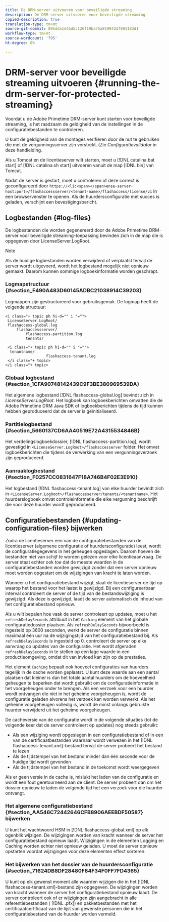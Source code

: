 ```yaml
---
title: De DRM-server uitvoeren voor beveiligde streaming
description: De DRM-server uitvoeren voor beveiligde streaming
copied-description: true
translation-type: tm+mt
source-git-commit: 89bdda1d4bd5c126f19ba75a819942df901183d1
workflow-type: tm+mt
source-wordcount: '795'
ht-degree: 0%

---
```



# DRM-server voor beveiligde streaming uitvoeren {#running-the-drm-server-for-protected-streaming}

Voordat u de Adobe Primetime DRM-server kunt starten voor beveiligde streaming, is het raadzaam de geldigheid van de instellingen in de configuratiebestanden te controleren.

U kunt de geldigheid van de montages verifiëren door de nut te gebruiken die met de vergunningsserver zijn verstrekt. (Zie *Configuratievalidator* in deze handleiding.

Als u Tomcat en de licentieserver wilt starten, moet u [!DNL catalina.bat start] of [!DNL catalina.sh start] uitvoeren vanuit de map [!DNL bin] van Tomcat.

Nadat de server is gestart, moet u controleren of deze correct is geconfigureerd door `https://<lic<span></span>ense-server-host:port>/flashaccessserver/<tenant-name>/flashaccess/license/v1` in een browservenster te openen. Als de huurdersconfiguratie met succes is geladen, verschijnt een bevestigingsbericht.

## Logbestanden {#log-files}

De logbestanden die worden gegenereerd door de Adobe Primetime DRM-server voor beveiligde streaming-toepassing bevinden zich in de map die is opgegeven door LicenseServer.LogRoot.

>[!NOTE]
>
>Als de huidige logbestanden worden verwijderd of verplaatst terwijl de server wordt uitgevoerd, wordt het logbestand mogelijk niet opnieuw gemaakt. Daarom kunnen sommige logboekinformatie worden geschrapt.

### Logmapstructuur {#section_F490A483D60145ADBC21038914C39203}

Logmappen zijn gestructureerd voor gebruiksgemak. De logmap heeft de volgende structuur:

```
<i class="+ topic ph hi-d="" i "="">
 LicenseServer.LogRoot/ 
 flashaccess-global.log 
     flashaccessserver/ 
         flashaccess-partition.log 
         tenants/ 
             
 <i class="+ topic ph hi-d="" i "="">
  tenantname/ 
                  flashaccess-tenant.log
 </i class="+ topic>
</i class="+ topic>
```

### Globaal logbestand {#section_1CFA90748142439C9F3BE380969539DA}

Het algemene logbestand [!DNL flashaccess-global.log] bevindt zich in *LicenseServer.LogRoot*. Het logboek kan logboekberichten omvatten die de Adobe Primetime DRM Java SDK of logboekberichten tijdens de tijd kunnen hebben geproduceerd dat de server is geïnitialiseerd.

### Partitielogbestand {#section_5660137CD6AA40519E72A4315534846B}

Het verdelingslogboekdossier, [!DNL flashaccess-partition.log], wordt gevestigd in `<LicenseServer.LogRoot>/flashaccesserver` folder. Het omvat logboekberichten die tijdens de verwerking van een vergunningsverzoek zijn geproduceerd.

### Aanraaklogbestand {#section_F0257CC0831647F18A746B4F02E3E910}

Het logbestand [!DNL flashaccess-tenant.log] van elke huurder bevindt zich in `<LicenseServer.LogRoot>/flashaccesserver/tenants/<tenantname>`. Het huurderslogboek omvat controleinformatie die elke vergunning beschrijft die voor deze huurder wordt geproduceerd.

## Configuratiebestanden {#updating-configuration-files} bijwerken

Zodra de licentieserver een van de configuratiebestanden van de licentieserver (algemene configuratie of huurdersconfiguratie) leest, wordt de configuratiegegevens in het geheugen opgeslagen. Daarom hoeven de bestanden niet van schijf te worden gelezen voor elke licentieaanvraag. De server staat echter ook toe dat de meeste waarden in de configuratiebestanden worden gewijzigd zonder dat een server opnieuw moet worden opgestart om de wijzigingen van kracht te laten worden.

Wanneer u het configuratiebestand wijzigt, slaat de licentieserver de tijd op waarop het bestand voor het laatst is gewijzigd. Bij een configureerbaar interval controleert de server of de tijd van de bestandswijziging is gewijzigd. Als deze is gewijzigd, laadt de server automatisch de inhoud van het configuratiebestand opnieuw.

Als u wilt bepalen hoe vaak de server controleert op updates, moet u het `refreshDelaySeconds` attribuut in het `Caching` element van het globale configuratiedossier plaatsen. Als `refreshDelaySeconds` bijvoorbeeld is ingesteld op 3600 seconden, werkt de server de configuratie binnen maximaal één uur na de wijzigingstijd van het configuratiebestand bij. Als `refreshDelaySeconds` is ingesteld op 0, controleert de server op elke aanvraag op updates van de configuratie. Het wordt afgeraden `refreshDelaySeconds` in te stellen op een lage waarde in een productieomgeving, omdat dit van invloed kan zijn op de prestaties.

Het element `Caching` bepaalt ook hoeveel configuraties van huurders tegelijk in de cache worden geplaatst. U kunt deze waarde aan een aantal plaatsen dat kleiner is dan het totale aantal huurders om de hoeveelheid geheugen te beperken dat wordt gebruikt om de configuratieinformatie in het voorgeheugen onder te brengen. Als een verzoek voor een huurder wordt ontvangen die niet in het geheime voorgeheugen is, wordt de configuratie geladen alvorens het verzoek kan worden verwerkt. Als het geheime voorgeheugen volledig is, wordt de minst onlangs gebruikte huurder verwijderd uit het geheime voorgeheugen.

De cacheversie van de configuratie wordt in de volgende situaties (tot de volgende keer dat de server controleert op updates) nog steeds gebruikt:

* Als een wijziging wordt opgeslagen in een configuratiebestand of in een van de certificaatbestanden waarnaar wordt verwezen in het [!DNL flashaccess-tenant.xml]-bestand terwijl de server probeert het bestand te lezen
* Als de tijdstempel van het bestand minder dan één seconde voor de huidige tijd wordt gevonden
* Als de tijdstempel van het bestand in de toekomst wordt weergegeven

Als er geen versie in de cache is, mislukt het laden van de configuratie en wordt een fout geretourneerd aan de client. De server probeert dan om het dossier opnieuw te laden de volgende tijd het een verzoek voor die huurder ontvangt.

### Het algemene configuratiebestand {#section_AA546C72442646CFB8906AEEBDF50587} bijwerken

U kunt het wachtwoord HSM in [!DNL flashaccess-global.xml] op elk ogenblik wijzigen. De wijzigingen worden van kracht wanneer de server het configuratiebestand opnieuw laadt. Wijzigingen in de elementen Logging en Caching worden echter niet opnieuw geladen. U moet de server opnieuw opstarten voordat wijzigingen voor deze elementen effect sorteren.

### Het bijwerken van het dossier van de huurdersconfiguratie {#section_71624DB8DF28480F84F34F0FF7FD4365}

U kunt op elk gewenst moment alle waarden wijzigen die in het [!DNL flashaccess-tenant.xml]-bestand zijn opgegeven. De wijzigingen worden van kracht wanneer de server het configuratiebestand opnieuw laadt. De server controleert ook of er wijzigingen zijn aangebracht in alle referentiebestanden ( [!DNL .pfx]) en pakketbestanden met het certificaatcertificaat van de lijst van gewenste personen die in het configuratiebestand van de huurder worden vermeld.